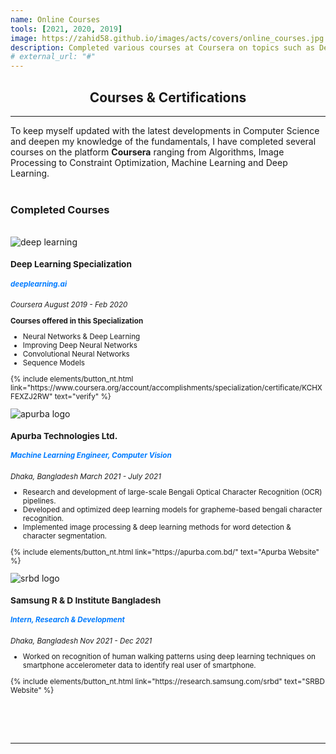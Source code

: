 ```yaml
---
name: Online Courses
tools: [2021, 2020, 2019]
image: https://zahid58.github.io/images/acts/covers/online_courses.jpg
description: Completed various courses at Coursera on topics such as Deep Learning, Tensorflow, Machine Learning, Image Processing, Constraint Optimization etc.
# external_url: "#"
---
```


<div align="center">
<h2>Courses & <b>Certifications</b> </h2>
</div>
<hr/>
<h7 style="text-align: justify;">To keep myself updated with the latest developments in Computer Science and deepen my knowledge of the fundamentals, I have completed several courses on the platform <b>Coursera</b> ranging from Algorithms, Image Processing to Constraint Optimization, Machine Learning and Deep Learning. </h7>
<br/>
<br/>

<h3 align="left"><b>Completed Courses</b></h3>
<br/>

<div class="card-decks">
  
  <div class="card mb-11">
      <div class="row">
        <div class="col-md-5">
        <img src="https://zahid58.github.io/images/online_courses/deeplearning.jpg" class="card-img" alt="deep learning">
        </div>
        <div class="col-md-7">
          <div style="align:left;" class="card-body">
          <small>
            <h3 class="card-title mt-2">Deep Learning Specialization</h3>
            <h5 class="card-text" style="color: #007bff">deeplearning.ai</h5>
            <p class="card-text">
            <left_right>
            <span><i>Coursera</i></span>
            <span><i>August 2019 - Feb 2020</i></span>
            </left_right>
            <p><b>Courses offered in this Specialization</b></p>
                <ul>
                    <li>Neural Networks & Deep Learning</li>
                    <li>Improving Deep Neural Networks</li>
                    <li>Convolutional Neural Networks</li>
                    <li>Sequence Models</li>
                </ul>    
            </p>
            <p class="text-center"> {% include elements/button_nt.html link="https://www.coursera.org/account/accomplishments/specialization/certificate/KCHXFEXZJ2RW" text="verify" %}</p>
          </small>
          </div>
        </div>
      </div>
  </div>
  


  <div class="card mb-11">
      <div class="row">
        <div class="col-md-4">
        <img src="https://zahid58.github.io/images/work/apurba.png" class="card-img" alt="apurba logo">
        </div>
        <div class="col-md-8">
          <div style="align:left;" class="card-body">
          <small>
            <h3 class="card-title mt-2">Apurba Technologies Ltd.</h3>
            <h5 class="card-text" style="color: #007bff">Machine Learning Engineer, Computer Vision</h5>
            <p class="card-text">
            <left_right>
            <span><i>Dhaka, Bangladesh</i></span>
            <span><i>March 2021 - July 2021</i></span>
            </left_right>
                <ul>
                    <li>Research and development of large-scale Bengali Optical Character Recognition (OCR) pipelines.</li>
                    <li>Developed and optimized deep learning models for grapheme-based bengali character recognition.</li>
                    <li>Implemented image processing & deep learning methods for word detection & character segmentation.</li>
                </ul>    
            </p>
            <p class="text-center"> {% include elements/button_nt.html link="https://apurba.com.bd/" text="Apurba Website" %} </p>
          </small>
          </div>
        </div>
      </div>
  </div>


  <div class="card mb-11">
      <div class="row">
        <div class="col-md-4">
        <img src="https://zahid58.github.io/images/work/samsung.png" class="card-img" alt="srbd logo">
        </div>
        <div class="col-md-8">
          <div style="align:left;" class="card-body">
          <small>
            <h3 class="card-title mt-2">Samsung R & D Institute Bangladesh</h3>
            <h5 class="card-text" style="color: #007bff">Intern, Research & Development</h5>
            <p class="card-text">
            <left_right>
            <span><i>Dhaka, Bangladesh</i></span>
            <span><i>Nov 2021 - Dec 2021</i></span>
            </left_right>
                <ul>
                    <li>Worked on recognition of human walking patterns using deep learning
techniques on smartphone accelerometer data to identify real user of smartphone.</li>
                </ul>    
            </p>
            <p class="text-center"> {% include elements/button_nt.html link="https://research.samsung.com/srbd" text="SRBD Website" %} </p>
          </small>
          </div>
        </div>
      </div>
  </div>

</div>




<br/>

<br/>
<br/>

<hr/>